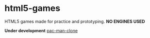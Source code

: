 # html5-games
HTML5 games made for practice and prototyping. **NO ENGINES USED**

**Under development** [pac-man-clone](https://inhandui.github.io/html5-games/html5-games-from-scratch-course/index.html)

